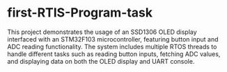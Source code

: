 # first-RTIS-Program-task
This project demonstrates the usage of an SSD1306 OLED display interfaced with an STM32F103 microcontroller, featuring button input and ADC reading functionality. The system includes multiple RTOS threads to handle different tasks such as reading button inputs, fetching ADC values, and displaying data on both the OLED display and UART console.
